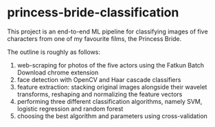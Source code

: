 # princess-bride-classification
This project is an end-to-end ML pipeline for classifying images of five characters from one of my favourite films, the Princess Bride.

The outline is roughly as follows: 
1. web-scraping for photos of the five actors using the Fatkun Batch Download chrome extension
2. face detection with OpenCV and Haar cascade classifiers
3. feature extraction: stacking original images alongside their wavelet transforms, reshaping and normalizing the feature vectors
4. performing three different classification algorithms, namely SVM, logistic regression and random forest
5. choosing the best algorithm and parameters using cross-validation

